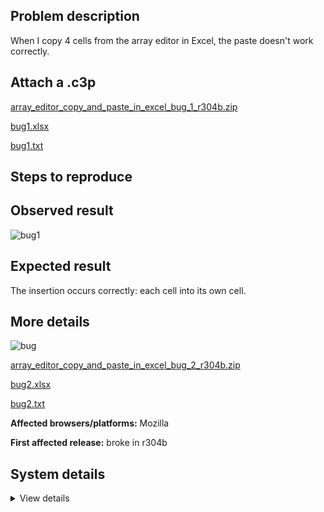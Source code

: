 ## Problem description

When I copy 4 cells from the array editor in Excel, the paste doesn't work correctly.

## Attach a .c3p

[array_editor_copy_and_paste_in_excel_bug_1_r304b.zip](https://github.com/WilsonPercival/WilsonPercival/files/9254674/array_editor_copy_and_paste_in_excel_bug_1_r304b.zip)

[bug1.xlsx](https://github.com/WilsonPercival/WilsonPercival/files/9254675/bug1.xlsx)

[bug1.txt](https://github.com/WilsonPercival/WilsonPercival/files/9254676/bug1.txt)

## Steps to reproduce



## Observed result

![bug1](https://user-images.githubusercontent.com/91274932/182700201-e530c3dd-8e9d-4035-bb6b-b075684a88fb.gif)

## Expected result

The insertion occurs correctly: each cell into its own cell.

## More details

![bug](https://user-images.githubusercontent.com/91274932/182700289-23910962-265c-4485-8875-43b7a75937a7.gif)

[array_editor_copy_and_paste_in_excel_bug_2_r304b.zip](https://github.com/WilsonPercival/WilsonPercival/files/9254679/array_editor_copy_and_paste_in_excel_bug_2_r304b.zip)

[bug2.xlsx](https://github.com/WilsonPercival/WilsonPercival/files/9254680/bug2.xlsx)

[bug2.txt](https://github.com/WilsonPercival/WilsonPercival/files/9254681/bug2.txt)

**Affected browsers/platforms:** Mozilla

**First affected release:** broke in r304b

## System details

<details><summary>View details</summary>


Platform information

Product: Construct 3 r304 (beta)
Browser: Firefox 103.0
Browser engine: Gecko
Context: browser
Operating system: Windows 7
Device type: desktop
Device pixel ratio: 1
Logical CPU cores: 2
Approx. device memory: (unavailable)
User agent: Mozilla/5.0 (Windows NT 6.1; Win64; x64; rv:103.0) Gecko/20100101 Firefox/103.0
Language setting: en-US
Local storage

Storage quota (approx): 9.8 gb
Storage usage (approx): 25 mb (0.3%)
Persistant storage: No
Browser support notes

This list contains missing features that are not required, but could improve performance or user experience if supported.

    Rendering multiple on-screen Layout Views is slow in Firefox due to bug 1163426
    The Clipboard API is not supported. Some clipboard features may be unavailable.
    UI effects are disabled in settings.
    Determining input device capabilities is not supported.

WebGL information

Version string: WebGL 2.0
Numeric version: 2
Supports NPOT textures: yes
Supports GPU profiling: no
Supports highp precision: yes
Vendor: Google Inc. (Intel)
Renderer: ANGLE (Intel, Intel(R) HD Graphics Direct3D11 vs_5_0 ps_5_0)
Major performance caveat: no
Maximum texture size: 16384
Point size range: 1 to 1024
Extensions:

    EXT_color_buffer_float
    EXT_float_blend
    EXT_texture_compression_bptc
    EXT_texture_compression_rgtc
    EXT_texture_filter_anisotropic
    OES_texture_float_linear
    OVR_multiview2
    WEBGL_compressed_texture_s3tc
    WEBGL_compressed_texture_s3tc_srgb
    WEBGL_debug_renderer_info
    WEBGL_debug_shaders
    WEBGL_lose_context

Audio information

System sample rate: 48000 Hz
Output channels: 2
Output interpretation: speakers
Supported decode formats:

    WebM Opus (audio/webm; codecs=opus)
    Ogg Opus (audio/ogg; codecs=opus)
    WebM Vorbis (audio/webm; codecs=vorbis)
    Ogg Vorbis (audio/ogg; codecs=vorbis)
    MPEG-4 AAC (audio/mp4; codecs=mp4a.40.5)
    MP3 (audio/mpeg)
    FLAC (audio/flac)
    PCM WAV (audio/wav; codecs=1)

Supported encode formats:

    WebM Opus (audio/webm; codecs=opus)
    Ogg Opus (audio/ogg; codecs=opus)

Video information

Supported decode formats:

    WebM AV1 (video/webm; codecs=av01.0.00M.08)
    MP4 AV1 (video/mp4; codecs=av01.0.00M.08)
    WebM VP9 (video/webm; codecs=vp9)
    WebM VP8 (video/webm; codecs=vp8)
    Ogg Theora (video/ogg; codecs=theora)
    H.264 (video/mp4; codecs=avc1.42E01E)

Supported encode formats:

    WebM VP8 (video/webm; codecs=vp8)



</details>
